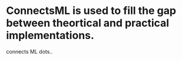 # ConnectsML is used to fill the gap between theortical and practical implementations.
connects ML dots..
